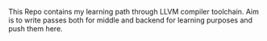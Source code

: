 This Repo contains my learning path through LLVM compiler toolchain.
Aim is to write passes both for middle and backend for learning purposes and push them here.
